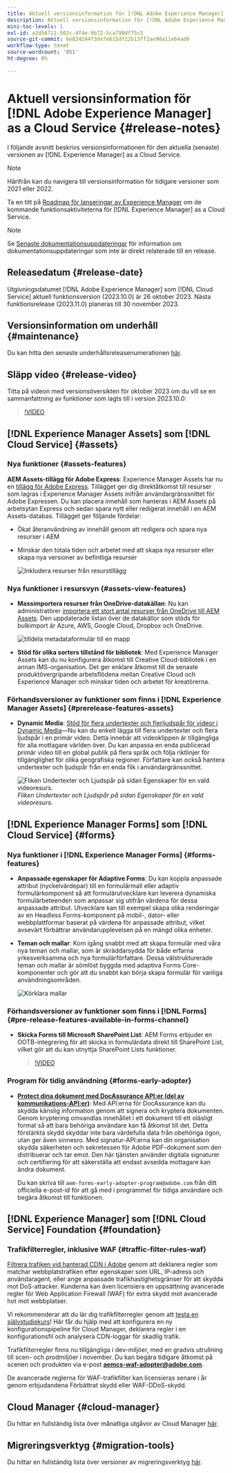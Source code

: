 ```yaml
---
title: Aktuell versionsinformation för [!DNL Adobe Experience Manager] as a Cloud Service.
description: Aktuell versionsinformation för [!DNL Adobe Experience Manager] as a Cloud Service.
mini-toc-levels: 1
exl-id: a2d56721-502c-4f4e-9b72-5ca790df75c5
source-git-commit: 6e834244f3de7e615df12b137f2ae90a11e64ad0
workflow-type: tm+mt
source-wordcount: '951'
ht-degree: 0%

---
```


# Aktuell versionsinformation för [!DNL Adobe Experience Manager] as a Cloud Service {#release-notes}

I följande avsnitt beskrivs versionsinformationen för den aktuella (senaste) versionen av [!DNL Experience Manager] as a Cloud Service.

>[!NOTE]
>
>Härifrån kan du navigera till versionsinformation för tidigare versioner som 2021 eller 2022.
>
>Ta en titt på [Roadmap för lanseringar av Experience Manager](https://experienceleague.adobe.com/docs/experience-manager-release-information/aem-release-updates/update-releases-roadmap.html) om de kommande funktionsaktiviteterna för [!DNL Experience Manager] as a Cloud Service.

>[!NOTE]
>
>Se [Senaste dokumentationsuppdateringar](https://experienceleague.adobe.com/docs/experience-manager-release-information/aem-release-updates/doc-updates/documentation-updates.html) för information om dokumentationsuppdateringar som inte är direkt relaterade till en release.

## Releasedatum {#release-date}

Utgivningsdatumet [!DNL Adobe Experience Manager] som [!DNL Cloud Service] aktuell funktionsversion (2023.10.0) är 26 oktober 2023. Nästa funktionsrelease (2023.11.0) planeras till 30 november 2023.

## Versionsinformation om underhåll {#maintenance}

Du kan hitta den senaste underhållsreleasenumerationen [här](/help/release-notes/maintenance/latest.md).

## Släpp video {#release-video}

Titta på videon med versionsöversikten för oktober 2023 om du vill se en sammanfattning av funktioner som lagts till i version 2023.10.0:

>[!VIDEO](https://video.tv.adobe.com/v/3425186/?quality=12)

## [!DNL Experience Manager Assets] som [!DNL Cloud Service] {#assets}

### Nya funktioner {#assets-features}

**AEM Assets-tillägg för Adobe Express**: Experience Manager Assets har nu en [tillägg för Adobe Express](/help/assets/addon-adobe-express.md). Tillägget ger dig direktåtkomst till resurser som lagras i Experience Manager Assets inifrån användargränssnittet för Adobe Expressen. Du kan placera innehåll som hanteras i AEM Assets på arbetsytan Express och sedan spara nytt eller redigerat innehåll i en AEM Assets-databas. Tillägget ger följande fördelar:

* Ökat återanvändning av innehåll genom att redigera och spara nya resurser i AEM

* Minskar den totala tiden och arbetet med att skapa nya resurser eller skapa nya versioner av befintliga resurser

  ![Inkludera resurser från resurstillägg](/help/assets/assets/aem-assets-add-on-include-assets.png)

### Nya funktioner i resursvyn {#assets-view-features}

* **Massimportera resurser från OneDrive-datakällan**: Nu kan administratörer [importera ett stort antal resurser från OneDrive till AEM Assets](/help/assets/bulk-import-assets-view.md#onedrive-developer-application). Den uppdaterade listan över de datakällor som stöds för bulkimport är Azure, AWS, Google Cloud, Dropbox och OneDrive.

  ![tilldela metadataformulär till en mapp](/help/assets/assets/bulk-import-source-details-onedrive.png)

* **Stöd för olika sorters tillstånd för bibliotek**: Med Experience Manager Assets kan du nu konfigurera åtkomst till Creative Cloud-bibliotek i en annan IMS-organisation. Det ger enklare åtkomst till de senaste produktövergripande arbetsflödena mellan Creative Cloud och Experience Manager och minskar tiden och arbetet för kreatörerna.

### Förhandsversioner av funktioner som finns i [!DNL Experience Manager Assets] {#prerelease-features-assets}

* **Dynamic Media**: [Stöd för flera undertexter och flerljudspår för videor i Dynamic Media](/help/assets/dynamic-media/video.md#about-msma)—Nu kan du enkelt lägga till flera undertexter och flera ljudspår i en primär video. Detta innebär att videoklippen är tillgängliga för alla mottagare världen över. Du kan anpassa en enda publicerad primär video till en global publik på flera språk och följa riktlinjer för tillgänglighet för olika geografiska regioner. Författare kan också hantera undertexter och ljudspår från en enda flik i användargränssnittet.

  ![Fliken Undertexter och Ljudspår på sidan Egenskaper för en vald videoresurs.](/help/release-notes/assets/msma-aem-cs.png)*Fliken Undertexter och Ljudspår på sidan Egenskaper för en vald videoresurs.*

## [!DNL Experience Manager Forms] som [!DNL Cloud Service] {#forms}

### Nya funktioner i [!DNL Experience Manager Forms] {#forms-features}

* **Anpassade egenskaper för Adaptive Forms**: Du kan koppla anpassade attribut (nyckelvärdepar) till en formulärmall eller adaptiv formulärkomponent så att formulärutvecklare kan leverera dynamiska formulärbeteenden som anpassar sig utifrån värdena för dessa anpassade attribut. Utvecklare kan till exempel skapa olika renderingar av en Headless Forms-komponent på mobil-, dator- eller webbplattformar baserat på värdena för anpassade attribut, vilket avsevärt förbättrar användarupplevelsen på en mängd olika enheter.

* **Teman och mallar**: Kom igång snabbt med att skapa formulär med våra nya teman och mallar, som är skräddarsydda för både erfarna yrkesverksamma och nya formulärförfattare. Dessa välstrukturerade teman och mallar är sömlöst byggda med adaptiva Forms Core-komponenter och gör att du snabbt kan börja skapa formulär för vanliga användningsområden.

  ![Körklara mallar](/help/forms/assets/form-templates-ootb.png)

### Förhandsversioner av funktioner som finns i [!DNL Forms] {#pre-release-features-available-in-forms-channel}

* **Skicka Forms till Microsoft SharePoint List**: AEM Forms erbjuder en OOTB-integrering för att skicka in formulärdata direkt till SharePoint List, vilket gör att du kan utnyttja SharePoint Lists funktioner.

  >[!VIDEO](https://video.tv.adobe.com/v/3424820/connect-aem-adaptive-form-to-sharepointlist/?quality=12&learn=on)

### Program för tidig användning {#forms-early-adopter}

* **[Protect dina dokument med DocAssurance API:er (del av kommunikations-API:er)](/help/forms/aem-forms-cloud-service-communications-introduction.md#document-assurance-doc-assurance)**: Med API:erna för DocAssurance kan du skydda känslig information genom att signera och kryptera dokumenten. Genom kryptering omvandlas innehållet i ett dokument till ett oläsligt format så att bara behöriga användare kan få åtkomst till det. Detta förstärkta skydd skyddar inte bara värdefulla data från obehöriga ögon, utan ger även sinnesro. Med signatur-API:erna kan din organisation skydda säkerheten och sekretessen för Adobe PDF-dokument som den distribuerar och tar emot. Den här tjänsten använder digitala signaturer och certifiering för att säkerställa att endast avsedda mottagare kan ändra dokument.

  Du kan skriva till `aem-forms-early-adopter-program@adobe.com` från ditt officiella e-post-id för att gå med i programmet för tidiga användare och begära åtkomst till funktionen.

## [!DNL Experience Manager] som [!DNL Cloud Service] Foundation {#foundation}

### Trafikfilterregler, inklusive WAF {#traffic-filter-rules-waf}

[Filtrera trafiken vid hanterad CDN i Adobe](/help/security/traffic-filter-rules-including-waf.md) genom att deklarera regler som matchar webbplatstrafiken efter egenskaper som URL, IP-adress och användaragent, eller ange anpassade trafikhastighetsgränser för att skydda mot DoS-attacker. Kunderna kan även licensiera en uppsättning avancerade regler för Web Application Firewall (WAF) för extra skydd mot avancerade hot mot webbplatser.

Vi rekommenderar att du lär dig trafikfilterregler genom att [testa en självstudiekurs](https://experienceleague.adobe.com/docs/experience-manager-learn/cloud-service/security/traffic-filter-and-waf-rules/overview.html)! Här får du hjälp med att konfigurera en ny konfigurationspipeline för Cloud Manager, deklarera regler i en konfigurationsfil och analysera CDN-loggar för skadlig trafik.

Trafikfilterregler finns nu tillgängliga i dev-miljöer, med en gradvis utrullning till scen- och prodmiljöer i november. Du kan begära tidigare åtkomst på scenen och produkten via e-post **aemcs-waf-adopter@adobe.com**.

De avancerade reglerna för WAF-trafikfilter kan licensieras senare i år genom erbjudandena Förbättrat skydd eller WAF-DDoS-skydd.

## Cloud Manager {#cloud-manager}

Du hittar en fullständig lista över månatliga utgåvor av Cloud Manager [här](/help/implementing/cloud-manager/release-notes/current.md).

## Migreringsverktyg {#migration-tools}

Du hittar en fullständig lista över versioner av migreringsverktyg [här](/help/journey-migration/release-notes/release-notes-migration-tools-current.md).
